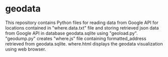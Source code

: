 # geodata
This repository contains Python files for reading data from Google API for locations contained in "where.data.txt" file and storing retrieved json data from Google API in database geodata.sqlite using "geoload.py". "geodump.py" creates "where.js" file containing formatted_address retrieved from geodata.sqlite. where.html displays the geodata visualization using web browser.
